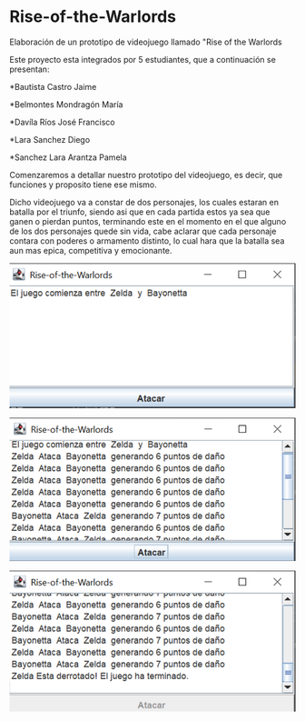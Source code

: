 # Rise-of-the-Warlords
Elaboración de un prototipo de videojuego llamado "Rise of the Warlords

Este proyecto esta integrados por 5 estudiantes, que a continuación se presentan:

*Bautista Castro Jaime

*Belmontes Mondragón María

*Davíla Ríos José Francisco

*Lara Sanchez Diego

*Sanchez Lara Arantza Pamela 

Comenzaremos a detallar nuestro prototipo del videojuego, es decir, que funciones y proposito tiene ese mismo.

Dicho videojuego va a constar de dos personajes, los cuales estaran en batalla por el triunfo, siendo asi que en cada partida estos ya sea que ganen o pierdan puntos, terminando este en el momento en el que alguno de los dos personajes quede sin vida, cabe aclarar que cada personaje contara con poderes o armamento distinto, lo cual hara que la batalla sea aun mas epica, competitiva y emocionante.

![img_1.png](img_1.png)

![img_2.png](img_2.png)

![img_3.png](img_3.png)